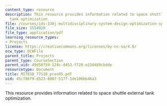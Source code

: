 ```yaml
---
content_type: resource
description: This resource provides information related to space shuttle external
  tank optimization.
file: /courses/ids-338j-multidisciplinary-system-design-optimization-spring-2010/45cf86f9d5238087517f1de106bb46a3_MITESD_77S10_pres05.pdf
file_size: 1554920
file_type: application/pdf
learning_resource_types:
- Projects
license: https://creativecommons.org/licenses/by-nc-sa/4.0/
ocw_type: OCWFile
parent_title: Projects
parent_type: CourseSection
parent_uid: 49d58759-124c-d453-f726-e210489cbdde
resourcetype: Document
title: MITESD_77S10_pres05.pdf
uid: 45cf86f9-d523-8087-517f-1de106bb46a3
---
```

This resource provides information related to space shuttle external tank optimization.
